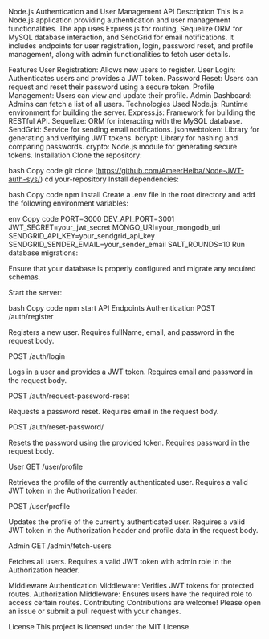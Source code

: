 Node.js Authentication and User Management API
Description
This is a Node.js application providing authentication and user management functionalities. The app uses Express.js for routing, Sequelize ORM for MySQL database interaction, and SendGrid for email notifications. It includes endpoints for user registration, login, password reset, and profile management, along with admin functionalities to fetch user details.

Features
User Registration: Allows new users to register.
User Login: Authenticates users and provides a JWT token.
Password Reset: Users can request and reset their password using a secure token.
Profile Management: Users can view and update their profile.
Admin Dashboard: Admins can fetch a list of all users.
Technologies Used
Node.js: Runtime environment for building the server.
Express.js: Framework for building the RESTful API.
Sequelize: ORM for interacting with the MySQL database.
SendGrid: Service for sending email notifications.
jsonwebtoken: Library for generating and verifying JWT tokens.
bcrypt: Library for hashing and comparing passwords.
crypto: Node.js module for generating secure tokens.
Installation
Clone the repository:

bash
Copy code
git clone (https://github.com/AmeerHeiba/Node-JWT-auth-sys/)
cd your-repository
Install dependencies:

bash
Copy code
npm install
Create a .env file in the root directory and add the following environment variables:

env
Copy code
PORT=3000
DEV_API_PORT=3001
JWT_SECRET=your_jwt_secret
MONGO_URI=your_mongodb_uri
SENDGRID_API_KEY=your_sendgrid_api_key
SENDGRID_SENDER_EMAIL=your_sender_email
SALT_ROUNDS=10
Run database migrations:

Ensure that your database is properly configured and migrate any required schemas.

Start the server:

bash
Copy code
npm start
API Endpoints
Authentication
POST /auth/register

Registers a new user. Requires fullName, email, and password in the request body.

POST /auth/login

Logs in a user and provides a JWT token. Requires email and password in the request body.

POST /auth/request-password-reset

Requests a password reset. Requires email in the request body.

POST /auth/reset-password/

Resets the password using the provided token. Requires password in the request body.

User
GET /user/profile

Retrieves the profile of the currently authenticated user. Requires a valid JWT token in the Authorization header.

POST /user/profile

Updates the profile of the currently authenticated user. Requires a valid JWT token in the Authorization header and profile data in the request body.

Admin
GET /admin/fetch-users

Fetches all users. Requires a valid JWT token with admin role in the Authorization header.

Middleware
Authentication Middleware: Verifies JWT tokens for protected routes.
Authorization Middleware: Ensures users have the required role to access certain routes.
Contributing
Contributions are welcome! Please open an issue or submit a pull request with your changes.

License
This project is licensed under the MIT License.
